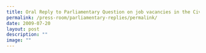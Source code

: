 ```yaml
---
title: Oral Reply to Parliamentary Question on job vacancies in the Civil Service
permalink: /press-room/parliamentary-replies/permalink/
date: 2009-07-20
layout: post
description: ""
image: ""
---
```

